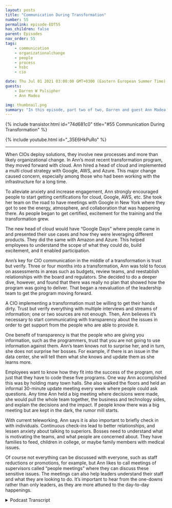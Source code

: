 ```yaml
---
layout: posts
title: "Communication During Transformation"
number: 55
permalink: episode-EDT55
has_children: false
parent: Episodes
nav_order: 55
tags:
    - communication
    - organizationalchange
    - people
    - process
    - hsbc
    - cio

date: Thu Jul 01 2021 03:00:00 GMT+0300 (Eastern European Summer Time)
guests:
    - Darren W Pulsipher
    - Ann Madea

img: thumbnail.png
summary: "In this episode, part two of two, Darren and guest Ann Madea, former CIO of HSBC, talk about communication during organizational transformation. When CIOs deploy solutions, they involve new processes and more than likely organizational change. In Ann’s most recent transformation program, they moved forward with cloud. Ann hired a head of cloud and implemented a multi cloud strategy with Google, AWS, and Azure. This major change caused concern, especially among those who had been working with the infrastructure for a long time."
---
```


{% include transistor.html id="74d681c0" title="#55 Communication During Transformation" %}

{% include youtube.html id="_35E6HkPuRo" %}

---


When CIOs deploy solutions, they involve new processes and more than likely organizational change. In Ann’s most recent transformation program, they moved forward with cloud. Ann hired a head of cloud and implemented a multi cloud strategy with Google, AWS, and Azure. This major change caused concern, especially among those who had been working with the infrastructure for a long time.

To alleviate anxiety and increase engagement, Ann strongly encouraged people to start getting certifications for cloud, Google, AWS, etc.  She took her team on the road to have meetings with Google in New York where they got to see the energy, atmosphere, and collaboration that was happening there. As people began to get certified, excitement for the training and the transformation grew.

The new head of cloud would have “Google Days” where people came in and presented their use cases and how they were leveraging different products.  They did the same with Amazon and Azure. This helped employees to understand the scope of what they could do, build excitement, and it enabled participation.

Ann’s key for CIO communication in the middle of a transformation is trust but verify. Three or four months into a transformation, Ann was told to focus on assessments in areas such as budgets, review teams, and reestablish relationships with the board and regulators. She decided to do a deeper dive, however, and found that there was really no plan that showed how the program was going to deliver. That began a reevaluation of the leadership team to get the program moving forward.

A CIO implementing a transformation must be willing to get their hands dirty. Trust but verify everything with multiple interviews and streams of information; one or two sources are not enough. Then, Ann believes it’s necessary to start communicating with transparency about the issues in order to get support from the people who are able to provide it.

One benefit of transparency is that the people who are giving you information, such as the programmers, trust that you are not going to use information against them. Ann’s team knows not to surprise her, and in turn, she does not surprise her bosses. For example, if there is an issue in the data center, she will tell them what she knows and update them as she learns more.

Employees want to know how they fit into the success of the program, not just that they have to code these five programs. One way Ann accomplished this was by holding many town halls. She also walked the floors and held an informal 30-minute update meeting every week where people could ask questions. Any time Ann held a big meeting where decisions were made, she would pull the whole team together, the business and technology sides, and explain the decisions and the impact. If people know there was a big meeting but are kept in the dark, the rumor mill starts.

With current teleworking, Ann says it is also important to briefly check in with individuals. Continuous check-ins lead to better relationships, and lessen anxiety about talking to superiors. Bosses need to understand what is motivating the teams, and what people are concerned about. They have families to feed, children in college, or maybe family members with medical issues.

Of course not everything can be discussed with everyone, such as staff reductions or promotions, for example, but Ann likes to call meetings of supervisors called “people meetings” where they can discuss these sensitive issues. The meetings can also help leaders understand their staff and what they are looking to do.  It’s important to hear from the one-downs rather than only leaders, as they are more attuned to the day-to-day happenings. 



<details>
<summary> Podcast Transcript </summary>

<p></p>

</details>
